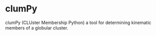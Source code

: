 # clumPy
clumPy (CLUster Membership Python) a tool for determining kinematic members of a globular cluster.



